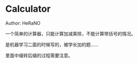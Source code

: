 # Calculator

Author: HeRaNO

一个简单的计算器，只能计算加减乘除，不能计算带括号的情况。

是机器学习二面的时候写的，被学长加的题……

里面中缀转后缀的过程需要注意。
